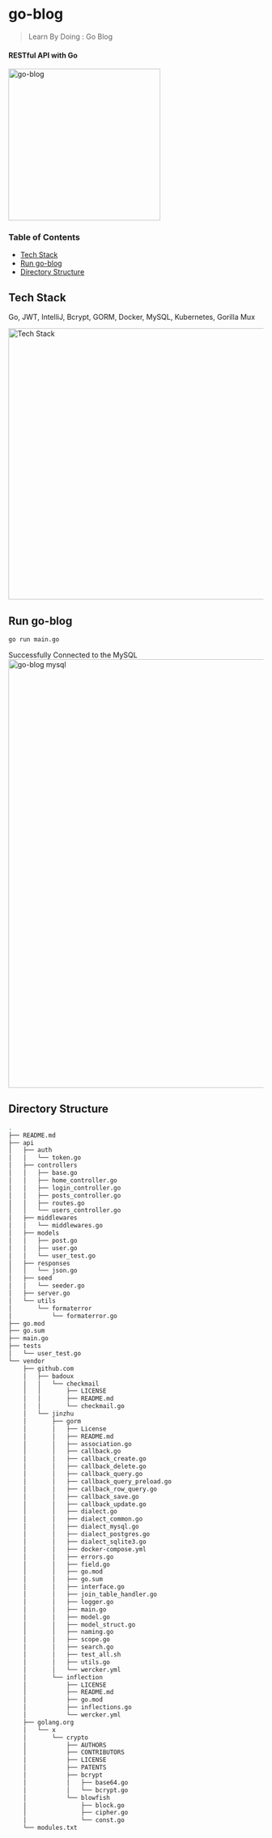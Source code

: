 # go-blog
> Learn By Doing : Go Blog  

#### RESTful API with Go  
<img width="300" alt="go-blog" src="https://user-images.githubusercontent.com/48475824/74310185-e6803980-4daf-11ea-97f1-96a053d9dc5f.png">

### Table of Contents
* [Tech Stack](#tech-stack)
* [Run go-blog](#run-go-blog)
* [Directory Structure](#directory-structure)

## Tech Stack
Go, JWT, IntelliJ, Bcrypt, GORM, Docker, MySQL, Kubernetes, Gorilla Mux

<img width="536" alt="Tech Stack" src="https://user-images.githubusercontent.com/48475824/74404146-fc9fff80-4e6c-11ea-90f9-9fce0c92a77d.png">


## Run go-blog
```bash
go run main.go
```
Successfully Connected to the MySQL
<img width="847" alt="go-blog mysql" src="https://user-images.githubusercontent.com/48475824/74598295-6eb55600-50b2-11ea-8322-534c55af5d5f.png">

## Directory Structure
```bash
.
├── README.md
├── api
│   ├── auth
│   │   └── token.go
│   ├── controllers
│   │   ├── base.go
│   │   ├── home_controller.go
│   │   ├── login_controller.go
│   │   ├── posts_controller.go
│   │   ├── routes.go
│   │   └── users_controller.go
│   ├── middlewares
│   │   └── middlewares.go
│   ├── models
│   │   ├── post.go
│   │   ├── user.go
│   │   └── user_test.go
│   ├── responses
│   │   └── json.go
│   ├── seed
│   │   └── seeder.go
│   ├── server.go
│   └── utils
│       └── formaterror
│           └── formaterror.go
├── go.mod
├── go.sum
├── main.go
├── tests
│   └── user_test.go
└── vendor
    ├── github.com
    │   ├── badoux
    │   │   └── checkmail
    │   │       ├── LICENSE
    │   │       ├── README.md
    │   │       └── checkmail.go
    │   └── jinzhu
    │       ├── gorm
    │       │   ├── License
    │       │   ├── README.md
    │       │   ├── association.go
    │       │   ├── callback.go
    │       │   ├── callback_create.go
    │       │   ├── callback_delete.go
    │       │   ├── callback_query.go
    │       │   ├── callback_query_preload.go
    │       │   ├── callback_row_query.go
    │       │   ├── callback_save.go
    │       │   ├── callback_update.go
    │       │   ├── dialect.go
    │       │   ├── dialect_common.go
    │       │   ├── dialect_mysql.go
    │       │   ├── dialect_postgres.go
    │       │   ├── dialect_sqlite3.go
    │       │   ├── docker-compose.yml
    │       │   ├── errors.go
    │       │   ├── field.go
    │       │   ├── go.mod
    │       │   ├── go.sum
    │       │   ├── interface.go
    │       │   ├── join_table_handler.go
    │       │   ├── logger.go
    │       │   ├── main.go
    │       │   ├── model.go
    │       │   ├── model_struct.go
    │       │   ├── naming.go
    │       │   ├── scope.go
    │       │   ├── search.go
    │       │   ├── test_all.sh
    │       │   ├── utils.go
    │       │   └── wercker.yml
    │       └── inflection
    │           ├── LICENSE
    │           ├── README.md
    │           ├── go.mod
    │           ├── inflections.go
    │           └── wercker.yml
    ├── golang.org
    │   └── x
    │       └── crypto
    │           ├── AUTHORS
    │           ├── CONTRIBUTORS
    │           ├── LICENSE
    │           ├── PATENTS
    │           ├── bcrypt
    │           │   ├── base64.go
    │           │   └── bcrypt.go
    │           └── blowfish
    │               ├── block.go
    │               ├── cipher.go
    │               └── const.go
    └── modules.txt
```